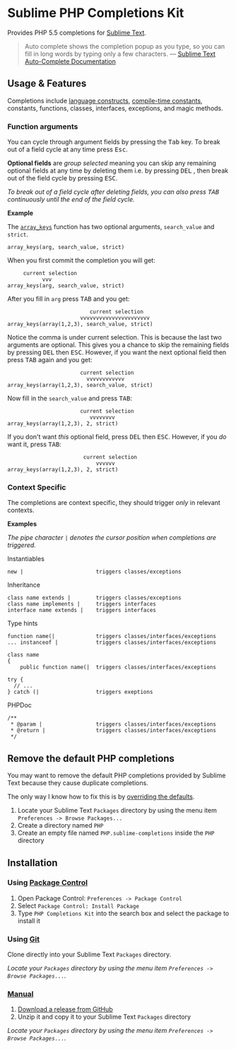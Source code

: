 Sublime PHP Completions Kit
===========================

Provides PHP 5.5 completions for [Sublime Text][st].

> Auto complete shows the completion popup as you type, so you can fill in long
> words by typing only a few characters. &mdash; [Sublime Text Auto-Complete Documentation]

[Sublime Text Auto-Complete Documentation]: http://www.sublimetext.com/docs/3/auto_complete.html
[st]: http://www.sublimetext.com

Usage & Features
----------------

Completions include [language constructs][lc], [compile-time constants][lc],
constants, functions, classes, interfaces, exceptions, and magic methods.

[lc]: http://php.net/manual/reserved.keywords.php

### Function arguments

You can cycle through argument fields by pressing the <kbd>Tab</kbd> key.  To
break out of a field cycle at any time press <kbd>Esc</kbd>.

**Optional fields** are *group selected* meaning you can skip any remaining
optional fields at any time by deleting them i.e. by pressing <kbd>DEL</kbd>
, then break out of the field cycle by pressing <kbd>ESC</kbd>.

*To break out of a field cycle after deleting fields, you can also press
<kbd>TAB</kbd> continuously until the end of the field cycle.*

**Example**

The [`array_keys`][phpdocs_array_keys] function has two optional arguments,
`search_value` and `strict`.

    array_keys(arg, search_value, strict)

When you first commit the completion you will get:

         current selection
               vvv
    array_keys(arg, search_value, strict)

After you fill in `arg` press <kbd>TAB</kbd> and you get:

                              current selection
                           vvvvvvvvvvvvvvvvvvvvvv
    array_keys(array(1,2,3), search_value, strict)

Notice the comma is under current selection.  This is because the last two
arguments are optional.  This gives you a chance to skip the remaining fields by
pressing <kbd>DEL</kbd> then <kbd>ESC</kbd>.  However, if you want the next
optional field then press <kbd>TAB</kbd> again and you get:

                           current selection
                             vvvvvvvvvvvv
    array_keys(array(1,2,3), search_value, strict)

Now fill in the `search_value` and press <kbd>TAB</kbd>:

                           current selection
                              vvvvvvvv
    array_keys(array(1,2,3), 2, strict)

If you don't want *this* optional field, press <kbd>DEL</kbd> then
<kbd>ESC</kbd>.  However, if you *do* want it, press <kbd>TAB</kbd>:

                            current selection
                                vvvvvv
    array_keys(array(1,2,3), 2, strict)

[phpdocs_array_keys]: http://php.net/array_keys

### Context Specific

The completions are context specific, they should trigger *only* in relevant
contexts.

**Examples**

*The pipe character `|` denotes the cursor position when completions are
triggered.*

Instantiables

    new |                       triggers classes/exceptions

Inheritance

    class name extends |        triggers classes/exceptions
    class name implements |     triggers interfaces
    interface name extends |    triggers interfaces

Type hints

    function name(|             triggers classes/interfaces/exceptions
    ... instanceof |            triggers classes/interfaces/exceptions

    class name
    {
        public function name(|  triggers classes/interfaces/exceptions

    try {
      // ...
    } catch (|                  triggers exeptions

PHPDoc

    /**
     * @param |                 triggers classes/interfaces/exceptions
     * @return |                triggers classes/interfaces/exceptions
     */

Remove the default PHP completions
----------------------------------

You may want to remove the default PHP completions provided by Sublime Text
because they cause duplicate completions.

The only way I know how to fix this is by [overriding the defaults].

1. Locate your Sublime Text `Packages` directory by using the menu item
`Preferences -> Browse Packages...`
2. Create a directory named `PHP`
3. Create an empty file named `PHP.sublime-completions` inside the `PHP`
directory

[overriding the defaults]: http://www.sublimetext.com/docs/3/packages.html

Installation
------------

### Using [Package Control]

1. Open Package Control: `Preferences -> Package Control`
2. Select `Package Control: Install Package`
3. Type `PHP Completions Kit` into the search box and select the package to
install it

[Package Control]: https://sublime.wbond.net/installation

### Using [Git]

Clone directly into your Sublime Text `Packages` directory.

*Locate your `Packages` directory by using the menu item
`Preferences -> Browse Packages...`.*

[Git]: http://git-scm.com

### [Manual]

1. [Download a release from GitHub]
2. Unzip it and copy it to your Sublime Text `Packages` directory

*Locate your `Packages` directory by using the menu item
`Preferences -> Browse Packages...`.*

[Manual]: http://www.sublimetext.com/docs/3/packages.html
[Download a release from GitHub]: https://github.com/gerardroche/sublime-phpck/releases
